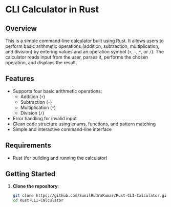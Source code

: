 # CLI Calculator in Rust

## Overview

This is a simple command-line calculator built using Rust. It allows users to perform basic arithmetic operations (addition, subtraction, multiplication, and division) by entering values and an operation symbol (`+`, `-`, `*`, or `/`). The calculator reads input from the user, parses it, performs the chosen operation, and displays the result.

## Features

- Supports four basic arithmetic operations:
  - Addition (`+`)
  - Subtraction (`-`)
  - Multiplication (`*`)
  - Division (`/`)
- Error handling for invalid input
- Clean code structure using enums, functions, and pattern matching
- Simple and interactive command-line interface

## Requirements

- Rust (for building and running the calculator)

## Getting Started

1. **Clone the repository**:
   ```bash
   git clone https://github.com/SunilRudraKumar/Rust-CLI-Calculator.git
   cd Rust-CLI-Calculator
   ```
